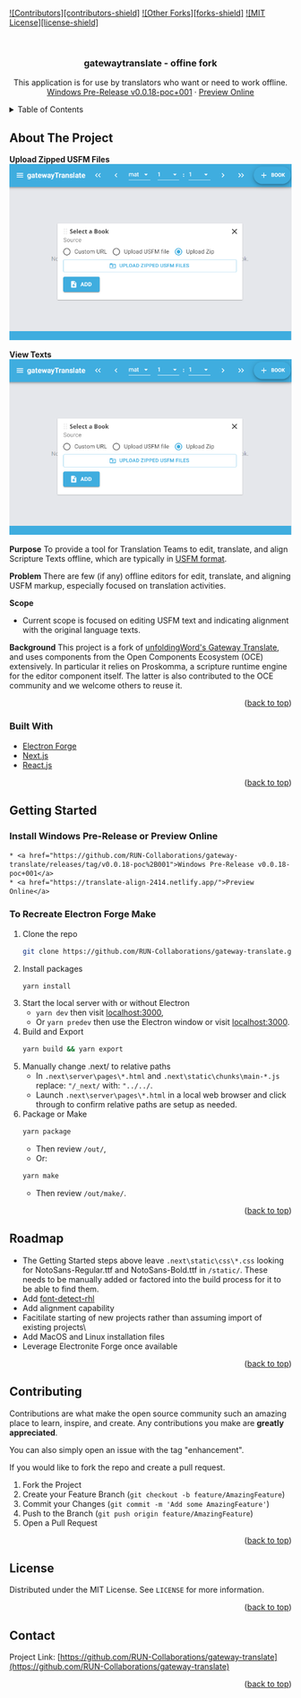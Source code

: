 <div id="top"></div>
<!--
*** Thanks for checking out the Best-README-Template. If you have a suggestion
*** that would make this better, please fork the repo and create a pull request
*** or simply open an issue with the tag "enhancement".
*** Don't forget to give the project a star!
*** Thanks again! Now go create something AMAZING! :D
-->



<!-- PROJECT SHIELDS -->
<!--
*** I'm using markdown "reference style" links for readability.
*** Reference links are enclosed in brackets [ ] instead of parentheses ( ).
*** See the bottom of this document for the declaration of the reference variables
*** for contributors-url, forks-url, etc. This is an optional, concise syntax you may use.
*** https://www.markdownguide.org/basic-syntax/#reference-style-links
-->
[![Contributors][contributors-shield]](https://github.com/RUN-Collaborations/gateway-translate/graphs/contributors)
[![Other Forks][forks-shield]](https://github.com/unfoldingWord/gateway-translate/network/members)
[![MIT License][license-shield]](https://github.com/RUN-Collaborations/gateway-translate/blob/main/LICENSE)

<!-- PROJECT LOGO -->
<br />
<div align="center">

<h3 align="center">gatewaytranslate - offine fork</h3>

  <p align="center">
    This application is for use by translators who want or need to work offline.
    <br />
    <a href="https://github.com/RUN-Collaborations/gateway-translate/releases/tag/v0.0.18-poc%2B001">Windows Pre-Release v0.0.18-poc+001</a>
    ·
    <a href="https://translate-align-2414.netlify.app/">Preview Online</a>
  </p>
</div>



<!-- TABLE OF CONTENTS -->
<details>
  <summary>Table of Contents</summary>
  <ol>
    <li>
      <a href="#about-the-project">About The Project</a>
      <ul>
        <li><a href="#built-with">Built With</a></li>
      </ul>
    </li>
    <li>
      <a href="#getting-started">Getting Started</a>
      <ul>
        <li><a href="#install-windows-pre-release-or-preview-online">Install Windows Pre-Release or Preview Online</a></li>
        <li><a href="#to-recreate-electron-forge-make">To Recreate Electron Forge Make</a></li>
      </ul>
    </li>
    <li><a href="#roadmap">Roadmap</a></li>
    <li><a href="#contributing">Contributing</a></li>
    <li><a href="#license">License</a></li>
    <li><a href="#contact">Contact</a></li>
  </ol>
</details>



<!-- ABOUT THE PROJECT -->
## About The Project
**Upload Zipped USFM Files**
![Upload Zipped USFM Files](./images/upload_zipped_usfm_files.png)

**View Texts**
![view_resources](./images/upload_zipped_usfm_files.png)

**Purpose**
To provide a tool for Translation Teams to edit, translate, and align Scripture Texts offline, which are typically in [USFM format](https://ubsicap.github.io/usfm/).

**Problem**
There are few (if any) offline editors for edit, translate, and aligning USFM markup, especially focused on translation activities.

**Scope**
- Current scope is focused on editing USFM text and indicating alignment with the original language texts.

**Background**
This project is a fork of [unfoldingWord's Gateway Translate](https://github.com/RUN-Collaborations/gateway-translate), and uses components from the Open Components Ecosystem (OCE) extensively. In particular it relies on Proskomma, a scripture runtime engine for the editor component itself. The latter is also contributed to the OCE community and we welcome others to reuse it.

<p align="right">(<a href="#top">back to top</a>)</p>

### Built With


* [Electron Forge](https://www.electronforge.io/)
* [Next.js](https://nextjs.org/)
* [React.js](https://reactjs.org/)

<p align="right">(<a href="#top">back to top</a>)</p>



<!-- GETTING STARTED -->
## Getting Started

### Install Windows Pre-Release or Preview Online
    * <a href="https://github.com/RUN-Collaborations/gateway-translate/releases/tag/v0.0.18-poc%2B001">Windows Pre-Release v0.0.18-poc+001</a>
    * <a href="https://translate-align-2414.netlify.app/">Preview Online</a>

### To Recreate Electron Forge Make

1. Clone the repo
   ```sh
   git clone https://github.com/RUN-Collaborations/gateway-translate.git
   ```
2. Install packages
   ```sh
   yarn install
   ```
3. Start the local server with or without Electron 
    * `yarn dev` then visit <a href="http://localhost:3000">localhost:3000</a>,
    * Or `yarn predev` then use the Electron window or visit <a href="http://localhost:3000">localhost:3000</a>.
4. Build and Export  
   ```sh
   yarn build && yarn export
   ```
5. Manually change .next/ to relative paths
    * In `.next\server\pages\*.html` and `.next\static\chunks\main-*.js` replace: `"/_next/` with: 	`"../../`.
    * Launch `.next\server\pages\*.html` in a local web browser and click through to confirm relative paths are setup as needed.
6. Package or Make
   ```sh
   yarn package
   ```
    * Then review `/out/`,
    * Or:
   ```sh
   yarn make
   ```
    * Then review `/out/make/`.

<p align="right">(<a href="#top">back to top</a>)</p>

<!-- ROADMAP -->
## Roadmap

* The Getting Started steps above leave `.next\static\css\*.css` looking for NotoSans-Regular.ttf and NotoSans-Bold.ttf in `/static/`. These needs to be manually added or factored into the build process for it to be able to find them.
* Add [font-detect-rhl](https://github.com/RUN-Collaborations/font-detect-rhl)
* Add alignment capability
* Facitilate starting of new projects rather than assuming import of existing projects\
* Add MacOS and Linux installation files
* Leverage Electronite Forge once available

<p align="right">(<a href="#top">back to top</a>)</p>



<!-- CONTRIBUTING -->
## Contributing

Contributions are what make the open source community such an amazing place to learn, inspire, and create. Any contributions you make are **greatly appreciated**.

You can also simply open an issue with the tag "enhancement".

If you would like to fork the repo and create a pull request. 

1. Fork the Project
2. Create your Feature Branch (`git checkout -b feature/AmazingFeature`)
3. Commit your Changes (`git commit -m 'Add some AmazingFeature'`)
4. Push to the Branch (`git push origin feature/AmazingFeature`)
5. Open a Pull Request

<p align="right">(<a href="#top">back to top</a>)</p>



<!-- LICENSE -->
## License

Distributed under the MIT License. See `LICENSE` for more information.

<p align="right">(<a href="#top">back to top</a>)</p>



<!-- CONTACT -->
## Contact

Project Link: [https://github.com/RUN-Collaborations/gateway-translate](https://github.com/RUN-Collaborations/gateway-translate)

<p align="right">(<a href="#top">back to top</a>)</p>



<!-- ACKNOWLEDGMENTS 
## Acknowledgments

* []()
* []()
* []()

<p align="right">(<a href="#top">back to top</a>)</p>

-->

<!-- MARKDOWN LINKS & IMAGES -->
<!-- https://www.markdownguide.org/basic-syntax/#reference-style-links -->
